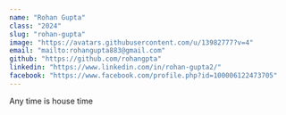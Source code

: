 ```yaml
---
name: "Rohan Gupta"
class: "2024"
slug: "rohan-gupta"
image: "https://avatars.githubusercontent.com/u/13982777?v=4"
email: "mailto:rohangupta883@gmail.com"
github: "https://github.com/rohangpta"
linkedin: "https://www.linkedin.com/in/rohan-gupta2/"
facebook: "https://www.facebook.com/profile.php?id=100006122473705"
---
```

Any time is house time
